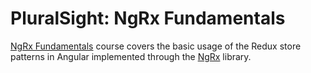 # PluralSight: NgRx Fundamentals

[NgRx Fundamentals](https://www.pluralsight.com/courses/ngrx-fundamentals) course covers the basic usage of the Redux store patterns in Angular implemented through the [NgRx](https://ngrx.io/) library.

